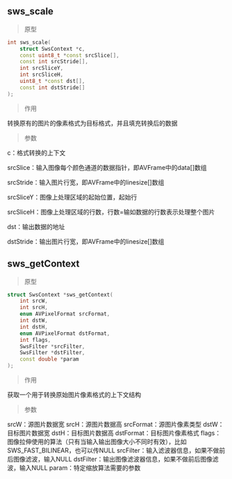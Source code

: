 ## sws_scale

> 原型

```c++
int sws_scale(
    struct SwsContext *c, 
    const uint8_t *const srcSlice[],
    const int srcStride[], 
    int srcSliceY, 
    int srcSliceH,
    uint8_t *const dst[], 
    const int dstStride[]
);
```

> 作用

转换原有的图片的像素格式为目标格式，并且填充转换后的数据

> 参数

c：格式转换的上下文

srcSlice：输入图像每个颜色通道的数据指针，即AVFrame中的data[]数组

srcStride：输入图片行宽，即AVFrame中的linesize[]数组

srcSliceY：图像上处理区域的起始位置，起始行

srcSliceH：图像上处理区域的行数，行数=输如数据的行数表示处理整个图片

dst：输出数据的地址

dstStride：输出图片行宽，即AVFrame中的linesize[]数组



## sws_getContext

> 原型 

```c++
struct SwsContext *sws_getContext(
    int srcW, 
    int srcH, 
    enum AVPixelFormat srcFormat,           
    int dstW, 
    int dstH, 
    enum AVPixelFormat dstFormat,
    int flags, 
    SwsFilter *srcFilter,
    SwsFilter *dstFilter, 
    const double *param
);
```

> 作用

获取一个用于转换原始图片像素格式的上下文结构

> 参数

srcW：源图片数据宽
srcH：源图片数据高
srcFormat：源图片像素类型 
dstW：目标图片数据宽
dstH：目标图片数据高
dstFormat：目标图片像素格式
flags：图像拉伸使用的算法（只有当输入输出图像大小不同时有效），比如SWS_FAST_BILINEAR，也可以传NULL
srcFilter：输入滤波器信息，如果不做前后图像滤波，输入NULL
dstFilter：输出图像滤波器信息，如果不做前后图像滤波，输入NULL
param：特定缩放算法需要的参数